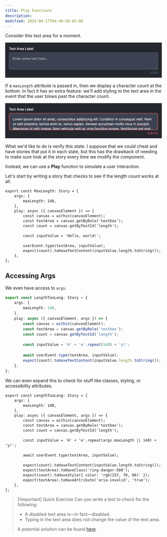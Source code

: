 ```yaml
---
title: Play Functions
description:
modified: 2024-04-17T04:40:36-05:00
---
```


Consider this text area for a moment.

![Text area component](assets/storybook-text-area-valid.png)

If a `maxLength` attribute is passed in, then we display a character count at the bottom. In fact it has an extra feature: we'll add styling to the text area in the event that the user blows past the character count.

![An invalid text area](assets/storybook-text-area-invalid.png)

What we'd like to do is verify this state. I suppose that we could cheat and have stories that put it in each state, but this has the drawback of needing to make sure look at the story every time we modify the component.

Instead, we can use a **Play** function to simulate a user interaction.

Let's start by writing a story that checks to see if the length count works at all.

```tsx
export const MaxLength: Story = {
	args: {
		maxLength: 140,
	},
	play: async ({ canvasElement }) => {
		const canvas = within(canvasElement);
		const textArea = canvas.getByRole('textbox');
		const count = canvas.getByTestId('length');

		const inputValue = 'Hello, world!';

		userEvent.type(textArea, inputValue);
		expect(count).toHaveTextContent(inputValue.length.toString());
	},
};
```

## Accessing Args

We even have access to `args`.

```ts
export const LengthTooLong: Story = {
	args: {
		maxLength: 140,
	},
	play: async ({ canvasElement, args }) => {
		const canvas = within(canvasElement);
		const textArea = canvas.getByRole('textbox');
		const count = canvas.getByTestId('length');

		const inputValue = 'H' + 'e'.repeat(140) + 'y!';

		await userEvent.type(textArea, inputValue);
		expect(count).toHaveTextContent(inputValue.length.toString());
	},
};
```

We can even expand this to check for stuff like classes, styling, or accessibility attributes.

```tsx
export const LengthTooLong: Story = {
	args: {
		maxLength: 140,
	},
	play: async ({ canvasElement, args }) => {
		const canvas = within(canvasElement);
		const textArea = canvas.getByRole('textbox');
		const count = canvas.getByTestId('length');

		const inputValue = 'H' + 'e'.repeat(args.maxLength || 140) + 'y!';

		await userEvent.type(textArea, inputValue);

		expect(count).toHaveTextContent(inputValue.length.toString());
		expect(textArea).toHaveClass('ring-danger-500');
		expect(count).toHaveStyle({ color: 'rgb(237, 70, 86)' });
		expect(textArea).toHaveAttribute('aria-invalid', 'true');
	},
};
```

> [!important] Quick Exercise
> Can you write a test to check for the following:
>
> - A disabled text area is—in fact—disabled.
> - Typing in the text area does not change the value of the text area.
>
> A potential solution can be found [here](text-area-disabled-play-function-solution.md).
